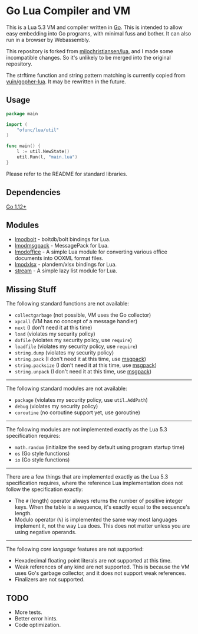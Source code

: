 # Go Lua Compiler and VM

This is a Lua 5.3 VM and compiler written in [Go](http://golang.org/). This is intended to allow easy embedding into Go programs, with minimal fuss and bother. It can also run in a browser by Webassembly.

This repository is forked from [milochristiansen/lua](https://github.com/milochristiansen/lua), and I made some incompatible changes. So it's unlikely to be merged into the original repository.

The strftime function and string pattern matching is currently copied from [yuin/gopher-lua](https://github.com/yuin/gopher-lua). It may be rewritten in the future.

## Usage

```go
package main

import (
	"ofunc/lua/util"
)

func main() {
	l := util.NewState()
	util.Run(l, "main.lua")
}
```

Please refer to the README for standard libraries.

## Dependencies

[Go 1.12+](http://golang.org/)

## Modules

* [lmodbolt](https://github.com/ofunc/lmodbolt) - boltdb/bolt bindings for Lua.
* [lmodmsgpack](https://github.com/ofunc/lmodmsgpack) - MessagePack for Lua.
* [lmodoffice](https://github.com/ofunc/lmodoffice) - A simple Lua module for converting various office documents into OOXML format files.
* [lmodxlsx](https://github.com/ofunc/lmodxlsx) - plandem/xlsx bindings for Lua.
* [stream](https://github.com/ofunc/stream) - A simple lazy list module for Lua.

## Missing Stuff

The following standard functions are not available:

* `collectgarbage` (not possible, VM uses the Go collector)
* `xpcall` (VM has no concept of a message handler)
* `next` (I don't need it at this time)
* `load` (violates my security policy)
* `dofile` (violates my security policy, use `require`)
* `loadfile` (violates my security policy, use `require`)
* `string.dump` (violates my security policy)
* `string.pack` (I don't need it at this time, use [msgpack](https://github.com/ofunc/lmodmsgpack))
* `string.packsize` (I don't need it at this time, use [msgpack](https://github.com/ofunc/lmodmsgpack))
* `string.unpack` (I don't need it at this time, use [msgpack](https://github.com/ofunc/lmodmsgpack))

* * *

The following standard modules are not available:

* `package` (violates my security policy, use `util.AddPath`)
* `debug` (violates my security policy)
* `coroutine` (no coroutine support yet, use goroutine)

* * *

The following modules are not implemented exactly as the Lua 5.3 specification requires:

* `math.random` (initialize the seed by default using program startup time)
* `os` (Go style functions)
* `io` (Go style functions)

* * *

There are a few things that are implemented exactly as the Lua 5.3 specification requires, where the reference
Lua implementation does not follow the specification exactly:

* The `#` (length) operator always returns the number of positive integer keys. When the table is a sequence, it's exactly equal to the sequence's length.
* Modulo operator (`%`) is implemented the same way most languages implement it, not the way Lua does. This does not matter unless you are using negative operands.

* * *

The following *core language* features are not supported:

* Hexadecimal floating point literals are not supported at this time.
* Weak references of any kind are not supported. This is because the VM uses Go's garbage collector, and it does not support weak references.
* Finalizers are not supported.

## TODO

* More tests.
* Better error hints.
* Code optimization.
